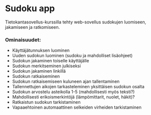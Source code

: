 # Sudoku app

Tietokantasovellus-kurssilla tehty web-sovellus sudokujen luomiseen, jakamiseen ja ratkomiseen.

### Ominaisuudet:
- Käyttäjätunnuksen luominen
- Uuden sudokun luominen (sudoku ja mahdolliset lisäohjeet)
- Sudokun jakaminen toiselle käyttäjälle
- Sudokun merkitseminen julkiseksi
- Sudokun jakaminen linkillä
- Sudokun ratkaiseminen
- Sudokun ratkaisemiseen kuluneen ajan tallentaminen
- Tallennettujen aikojen tarkasteleminen yksittäisen sudokun osalta
- Sudokun arvostelu asteikolla 1-5 (mahdollisesti myös teksti?)
- Mahdollisesti erikoismerkintöjä (lämpömittarit, nuolet, häkit)?
- Ratkaistun sudokun tarkistaminen
- Vapaaehtoinen automaattinen selkeiden virheiden tarkistaminen
